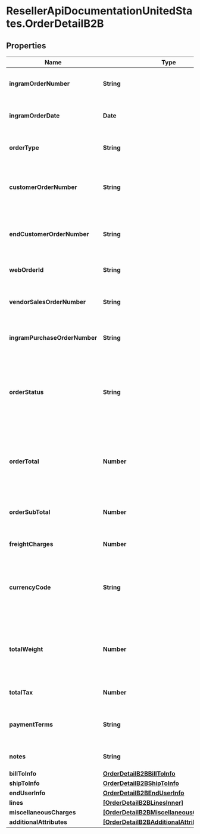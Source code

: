 # ResellerApiDocumentationUnitedStates.OrderDetailB2B

## Properties

Name | Type | Description | Notes
------------ | ------------- | ------------- | -------------
**ingramOrderNumber** | **String** | The IngramMicro sales order number. | [optional] 
**ingramOrderDate** | **Date** | The IngramMicro sales order date. | [optional] 
**orderType** | **String** | The IngramMicro sales order type. | [optional] 
**customerOrderNumber** | **String** | The reseller&#39;s order number for reference in their system. | [optional] 
**endCustomerOrderNumber** | **String** | The end customer&#39;s order number for reference in their system. | [optional] 
**webOrderId** | **String** | The web order id of the order. | [optional] 
**vendorSalesOrderNumber** | **String** | The vendor&#39;s order number for reference in their system | [optional] 
**ingramPurchaseOrderNumber** | **String** | Ingram purchase order number. | [optional] 
**orderStatus** | **String** | The header-level status of the order. One of- Shipped, Canceled, Backordered, Processing, On Hold, Delivered. | [optional] 
**orderTotal** | **Number** | The total cost for the order, includes subtotal, freight charges, and tax. | [optional] 
**orderSubTotal** | **Number** | The sub total cost for the order, not including tax and freight. | [optional] 
**freightCharges** | **Number** | The freight charges for the order. | [optional] 
**currencyCode** | **String** | The country-specific three digit ISO 4217 currency code for the order. | [optional] 
**totalWeight** | **Number** | Total order weight. unit -- North america - Pounds , other countries will be KG. | [optional] 
**totalTax** | **Number** | Total tax on the orders placed. | [optional] 
**paymentTerms** | **String** | The payment terms of the order. (Ex- Net 30 days). | [optional] 
**notes** | **String** | The header-level notes for the order. | [optional] 
**billToInfo** | [**OrderDetailB2BBillToInfo**](OrderDetailB2BBillToInfo.md) |  | [optional] 
**shipToInfo** | [**OrderDetailB2BShipToInfo**](OrderDetailB2BShipToInfo.md) |  | [optional] 
**endUserInfo** | [**OrderDetailB2BEndUserInfo**](OrderDetailB2BEndUserInfo.md) |  | [optional] 
**lines** | [**[OrderDetailB2BLinesInner]**](OrderDetailB2BLinesInner.md) |  | [optional] 
**miscellaneousCharges** | [**[OrderDetailB2BMiscellaneousChargesInner]**](OrderDetailB2BMiscellaneousChargesInner.md) |  | [optional] 
**additionalAttributes** | [**[OrderDetailB2BAdditionalAttributesInner]**](OrderDetailB2BAdditionalAttributesInner.md) |  | [optional] 


